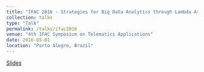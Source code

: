```yaml
---
title: "IFAC 2016 - Strategies for Big Data Analytics through Lambda Architectures in Volatile Environments"
collection: talks
type: "Talk"
permalink: /talks/ifac2016
venue: "4th IFAC Symposium on Telematics Applications"
date: 2016-05-01
location: "Porto Alegre, Brazil"
---
```

[Slides](http://aveith.github.io/files/ifac2016-pres.pdf)
